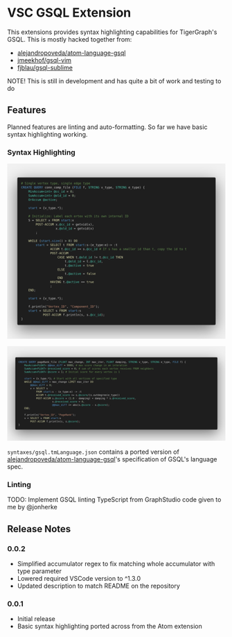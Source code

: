 # VSC GSQL Extension

This extensions provides syntax highlighting capabilities for TigerGraph's GSQL. This is mostly hacked together from:
* [alejandropoveda/atom-language-gsql](https://github.com/alejandropoveda/atom-language-gsql)
* [jmeekhof/gsql-vim](https://github.com/jmeekhof/gsql-vim)
* [fjblau/gsql-sublime](https://github.com/fjblau/gsql-sublime)

NOTE! This is still in development and has quite a bit of work and testing to do

## Features

Planned features are linting and auto-formatting. So far we have basic syntax highlighting working.

### Syntax Highlighting

![ConnComp Syntax ](./images/conn_comp_file.png)

![feature X](./images/pageRank_file.png)

`syntaxes/gsql.tmLanguage.json` contains a ported version of [alejandropoveda/atom-language-gsql](https://github.com/alejandropoveda/atom-language-gsql)'s specification of GSQL's language spec.

### Linting

TODO: Implement GSQL linting TypeScript from GraphStudio code given to me by @jonherke

## Release Notes

### 0.0.2

- Simplified accumulator regex to fix matching whole accumulator with type parameter
- Lowered required VSCode version to ^1.3.0
- Updated description to match README on the repository

### 0.0.1

- Initial release
- Basic syntax highlighting ported across from the Atom extension

